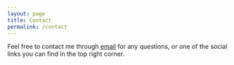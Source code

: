 ```yaml
---
layout: page
title: Contact
permalink: /contact
---
```


Feel free to contact me through <a href="mailto:bpmverstegen@gmail.com">email</a> for any questions, or one of the social links you can find in the top right corner.
